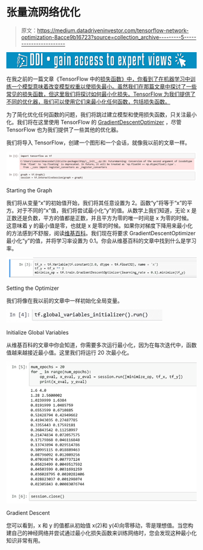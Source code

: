 # 张量流网络优化

> 原文：<https://medium.datadriveninvestor.com/tensorflow-network-optimization-8acce9b16723?source=collection_archive---------5----------------------->

[![](img/704ba5c6460740563cd3f796bbbc39c4.png)](http://www.track.datadriveninvestor.com/1B9E)

在我之前的一篇文章《TensorFlow 中的[损失函数》中，你看到了在机器学习中训练一个模型意味着改变模型权重以使损失最小。虽然我们在那篇文章中探讨了一些常见的损失函数，但这里我们将探讨如何最小化损失。TensorFlow 为我们提供了不同的优化器，我们可以使用它们来最小化任何函数，包括损失函数。](https://medium.com/datadriveninvestor/loss-function-in-tensorflow-b7eb1215ef78)

为了简化优化任何函数的问题，我们将跳过建立模型和使用损失函数，只关注最小化。我们将在这里使用 TensorFlow 的 [GradientDescentOptimizer](https://www.tensorflow.org/api_docs/python/tf/train/GradientDescentOptimizer) ，尽管 TensorFlow 也为我们提供了一些其他的优化器。

我们将导入 TensorFlow，创建一个图形和一个会话，就像我以前的文章一样。

![](img/91b7d34eb7c5215083bc11fad313e2f7.png)

Starting the Graph

我们将从变量“x”的初始值开始，我们将其任意设置为 2。函数“y”将等于“x”的平方。对于不同的“x”值，我们将尝试最小化“y”的值。从数学上我们知道，无论 x 是正数还是负数，平方的值都是正数，并且平方为零的唯一时间是 x 为零的时候。这意味着 y 的最小值是零，也就是 x 是零的时候。如果你对梯度下降用来最小化的方法感到不舒服，阅读[维基百科](https://en.wikipedia.org/wiki/Gradient_descent)。我们现在将要求 GradientDescentOptimizer 最小化“y”的值，并将学习率设置为 0.1。你会从维基百科的文章中找到什么是学习率。

![](img/128e2374db47919591d968be0a8ff309.png)

Setting the Optimizer

我们将像在我以前的文章中一样初始化全局变量。

![](img/869c4f9669c4b5bbca8bfc198fe952a0.png)

Initialize Global Variables

从维基百科的文章中你会知道，你需要多次运行最小化，因为在每次迭代中，函数值越来越接近最小值。这里我们将运行 20 次最小化。

![](img/957b365855a53186f0540225191bcecf.png)

Gradient Descent

您可以看到，x 和 y 的值都从初始值 x(2)和 y(4)向零移动，零是理想值。当您构建自己的神经网络并尝试通过最小化损失函数来训练网络时，您会发现这种最小化知识非常有用。